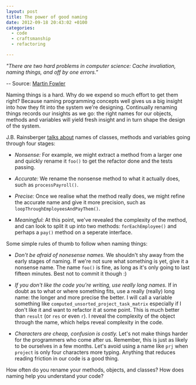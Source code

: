 ```yaml
---
layout: post
title: The power of good naming
date: 2012-09-18 20:43:02 +0100
categories:
  - code
  - craftsmanship
  - refactoring

---
```


<p><i>"There are two hard problems in computer science: Cache invaliation, naming things, and off by one errors."</i></p>

-- Source: [Martin Fowler](http://martinfowler.com/bliki/TwoHardThings.html)

Naming things is a hard. Why do we expend so much effort to get them right? Because naming programming concepts well gives us a big insight into how they fit into the system we're designing. Continually renaming things records our insights as we go: the right names for our objects, methods and variables will yield fresh insight and in turn shape the design of the system.

J.B. Rainsberger [talks about](http://www.jbrains.ca/permalink/the-four-elements-of-simple-design) names of classes, methods and variables going through four stages:

* *Nonsense:* For example, we might extract a method from a larger one and quickly rename it `foo()` to get the refactor done and the tests passing.

* *Accurate:* We rename the nonsense method to what it actually does, such as `processPayroll()`.

* *Precise:* Once we realise what the method really does, we might refine the accurate name and give it more precision, such as `loopThroughEmployeesAndPayThem()`.

* *Meaningful:* At this point, we've revealed the complexity of the method, and can look to split it up into two methods: `forEachEmployee()` and perhaps a `pay()` method on a seperate interface.

Some simple rules of thumb to follow when naming things:

* *Don't be afraid of nonesense names.* We shouldn't shy away from the early stages of naming. If we're not sure what something is yet, give it a nonsense name. The name `foo()` is fine, as long as it's only going to last fifteen minutes. Best not to commit it though :)

* *If you don't like the code you're writing, use really long names.* If in doubt as to what or where something fits, use a really (really) long name: the longer and more precise the better. I will call a variable something like `computed_unsorted_project_task_matrix` especially if I don't like it and want to refactor it at some point. This is much better than `result` (or `res` or even `r`). I reveal the complexity of the object through the name, which helps reveal complexity in the code.

* *Characters are cheap, confusion is costly.* Let's not make things harder for the programmers who come after us. Remember, this is just as likely to be ourselves in a few months. Let's avoid using a name like `prj` when `project` is only four characters more typing. Anything that reduces reading friction in our code is a good thing.

How often do you rename your methods, objects, and classes? How does naming help you understand your code?
